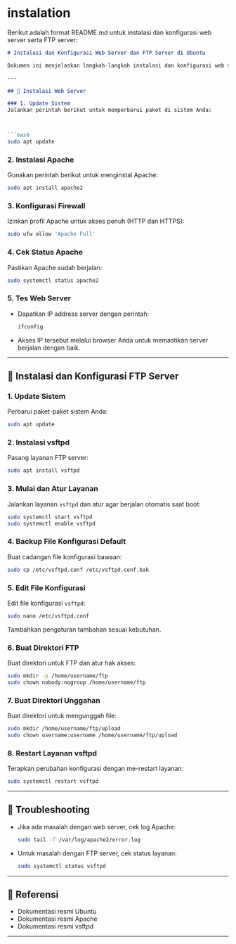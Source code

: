 # instalation
Berikut adalah format README.md untuk instalasi dan konfigurasi web server serta FTP server:

```markdown
# Instalasi dan Konfigurasi Web Server dan FTP Server di Ubuntu

Dokumen ini menjelaskan langkah-langkah instalasi dan konfigurasi web server menggunakan Apache dan FTP server menggunakan `vsftpd` di Ubuntu.

---

## 📂 Instalasi Web Server

### 1. Update Sistem
Jalankan perintah berikut untuk memperbarui paket di sistem Anda:



```bash
sudo apt update
```

### 2. Instalasi Apache
Gunakan perintah berikut untuk menginstal Apache:
```bash
sudo apt install apache2
```

### 3. Konfigurasi Firewall
Izinkan profil Apache untuk akses penuh (HTTP dan HTTPS):
```bash
sudo ufw allow 'Apache Full'
```

### 4. Cek Status Apache
Pastikan Apache sudah berjalan:
```bash
sudo systemctl status apache2
```

### 5. Tes Web Server
- Dapatkan IP address server dengan perintah:
  ```bash
  ifconfig
  ```
- Akses IP tersebut melalui browser Anda untuk memastikan server berjalan dengan baik.

---

## 📂 Instalasi dan Konfigurasi FTP Server

### 1. Update Sistem
Perbarui paket-paket sistem Anda:
```bash
sudo apt update
```

### 2. Instalasi vsftpd
Pasang layanan FTP server:
```bash
sudo apt install vsftpd
```

### 3. Mulai dan Atur Layanan
Jalankan layanan `vsftpd` dan atur agar berjalan otomatis saat boot:
```bash
sudo systemctl start vsftpd
sudo systemctl enable vsftpd
```

### 4. Backup File Konfigurasi Default
Buat cadangan file konfigurasi bawaan:
```bash
sudo cp /etc/vsftpd.conf /etc/vsftpd.conf.bak
```

### 5. Edit File Konfigurasi
Edit file konfigurasi `vsftpd`:
```bash
sudo nano /etc/vsftpd.conf
```
Tambahkan pengaturan tambahan sesuai kebutuhan.

### 6. Buat Direktori FTP
Buat direktori untuk FTP dan atur hak akses:
```bash
sudo mkdir -p /home/username/ftp
sudo chown nobody:nogroup /home/username/ftp
```

### 7. Buat Direktori Unggahan
Buat direktori untuk mengunggah file:
```bash
sudo mkdir /home/username/ftp/upload
sudo chown username:username /home/username/ftp/upload
```

### 8. Restart Layanan vsftpd
Terapkan perubahan konfigurasi dengan me-restart layanan:
```bash
sudo systemctl restart vsftpd
```

---

## 🔧 Troubleshooting
- Jika ada masalah dengan web server, cek log Apache:
  ```bash
  sudo tail -f /var/log/apache2/error.log
  ```
- Untuk masalah dengan FTP server, cek status layanan:
  ```bash
  sudo systemctl status vsftpd
  ```

---

## 📘 Referensi
- Dokumentasi resmi Ubuntu
- Dokumentasi resmi Apache
- Dokumentasi resmi vsftpd

---


